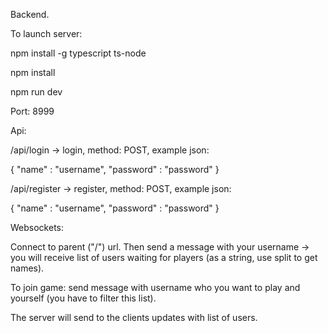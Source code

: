 Backend.

To launch server:

npm install -g typescript ts-node

npm install

npm run dev

Port: 8999

Api:

/api/login -> login, method: POST, example json:

{
    "name" : "username",
    "password" : "password"
}

/api/register -> register, method: POST, example json:

{
    "name" : "username",
    "password" : "password"
}

Websockets:

Connect to parent ("/") url. Then send a message with your username -> you will receive list of users waiting for players (as a string, use split to get names).

To join game: send message with username who you want to play and yourself (you have to filter this list).

The server will send to the clients updates with list of users.